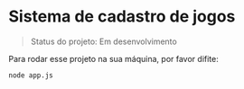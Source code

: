 <h1>Sistema de cadastro de jogos</h1>

> Status do projeto: Em desenvolvimento

Para rodar esse projeto na sua máquina, por favor difite:

```
node app.js
```
